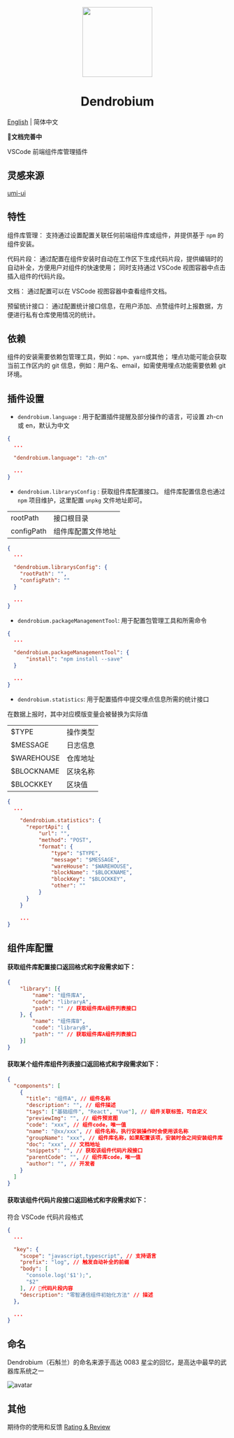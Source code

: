 <p align="center">
    <img width="160" src="https://user-images.githubusercontent.com/12044749/118221230-cad27a00-b4af-11eb-9d74-9120041180a6.png">
</p>

<h1 align="center">Dendrobium</h1>

[English](./README.en.md) | 简体中文

**文档完善中**

VSCode 前端组件库管理插件

## 灵感来源

[umi-ui](https://github.com/umijs/umi-ui)

## 特性

组件库管理：
支持通过设置配置关联任何前端组件库或组件，并提供基于 `npm` 的组件安装。

代码片段：
通过配置在组件安装时自动在工作区下生成代码片段，提供编辑时的自动补全，方便用户对组件的快速使用；
同时支持通过 VSCode 视图容器中点击插入组件的代码片段。

文档：
通过配置可以在 VSCode 视图容器中查看组件文档。

预留统计接口：
通过配置统计接口信息，在用户添加、点赞组件时上报数据，方便进行私有仓库使用情况的统计。

## 依赖

组件的安装需要依赖包管理工具，例如：`npm`、`yarn`或其他；
埋点功能可能会获取当前工作区内的 git 信息，例如：用户名、email，如需使用埋点功能需要依赖 git 环境。

## 插件设置

- `dendrobium.language` : 用于配置插件提醒及部分操作的语言，可设置 zh-cn 或 en，默认为中文

```json
{
  ...

  "dendrobium.language": "zh-cn"

  ...
}
```

- `dendrobium.librarysConfig` : 获取组件库配置接口。
组件库配置信息也通过 `npm` 项目维护，这里配置 `unpkg` 文件地址即可。

| | |
| --| -- |
| rootPath | 接口根目录 |
| configPath | 组件库配置文件地址 | 


```json
{
  ...

  "dendrobium.librarysConfig": {
    "rootPath": "",
    "configPath": ""
  }

  ...
}
```

- `dendrobium.packageManagementTool`: 用于配置包管理工具和所需命令

```json
{
  ...

  "dendrobium.packageManagementTool": {
      "install": "npm install --save"
  }

  ...
}
```

- `dendrobium.statistics`: 用于配置插件中提交埋点信息所需的统计接口

在数据上报时，其中对应模版变量会被替换为实际值

| | |
|---|---|
| $TYPE | 操作类型 |
| $MESSAGE | 日志信息 |
| $WAREHOUSE | 仓库地址 |
| $BLOCKNAME | 区块名称 |
| $BLOCKKEY | 区块值 |


```json
{
  ...

    "dendrobium.statistics": {
      "reportApi": {
          "url": "",
          "method": "POST",
          "format": {
              "type": "$TYPE",
              "message": "$MESSAGE",
              "wareHouse": "$WAREHOUSE",
              "blockName": "$BLOCKNAME",
              "blockKey": "$BLOCKKEY",
              "other": ""
          }
      }
    }

    ...
}
```

## 组件库配置

#### 获取组件库配置接口返回格式和字段需求如下：

```json
{
    "library": [{
        "name": "组件库A",
        "code": "libraryA",
        "path": "" // 获取组件库A组件列表接口
    }, {
        "name": "组件库B",
        "code": "libraryB",
        "path": "" // 获取组件库A组件列表接口
    }]
}
```
#### 获取某个组件库组件列表接口返回格式和字段需求如下：

```json
{
  "components": [
    {
      "title": "组件A", // 组件名称
      "description": "", // 组件描述
      "tags": ["基础组件", "React", "Vue"], // 组件关联标签，可自定义
      "previewImg": "", // 组件预览图
      "code": "xxx", // 组件code，唯一值
      "name": "@xx/xxx", // 组件名称，执行安装操作时会使用该名称
      "groupName": "xxx", // 组件库名称，如果配置该项，安装时会之间安装组件库
      "doc": "xxx", // 文档地址
      "snippets": "", // 获取该组件代码片段接口
      "parentCode": "", // 组件库code，唯一值
      "author": "", // 开发者
    }
  ]
}

```

#### 获取该组件代码片段接口返回格式和字段需求如下：

符合 VSCode 代码片段格式

```json
{
  ...

  "key": {
    "scope": "javascript,typescript", // 支持语言
    "prefix": "log", // 触发自动补全的前缀
    "body": [
      "console.log('$1');",
      "$2"
    ], // 代码片段内容
    "description": "零智通信组件初始化方法" // 描述
  },

  ...
}
```


## 命名

Dendrobium（石斛兰）的命名来源于高达 0083 星尘的回忆，是高达中最早的武器库系统之一

![avatar](https://user-images.githubusercontent.com/12044749/118221259-d7ef6900-b4af-11eb-8393-8020d6cde9cd.jpg)

## 其他

期待你的使用和反馈 [Rating & Review](https://marketplace.visualstudio.com/items?itemName=panmenglin.dendrobium&ssr=false#review-details)
